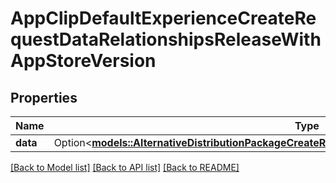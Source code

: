 # AppClipDefaultExperienceCreateRequestDataRelationshipsReleaseWithAppStoreVersion

## Properties

Name | Type | Description | Notes
------------ | ------------- | ------------- | -------------
**data** | Option<[**models::AlternativeDistributionPackageCreateRequestDataRelationshipsAppStoreVersionData**](AlternativeDistributionPackageCreateRequest_data_relationships_appStoreVersion_data.md)> |  | [optional]

[[Back to Model list]](../README.md#documentation-for-models) [[Back to API list]](../README.md#documentation-for-api-endpoints) [[Back to README]](../README.md)


